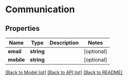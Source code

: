# Communication

## Properties
Name | Type | Description | Notes
------------ | ------------- | ------------- | -------------
**email** | **string** |  | [optional] 
**mobile** | **string** |  | [optional] 

[[Back to Model list]](../../README.md#documentation-for-models) [[Back to API list]](../../README.md#documentation-for-api-endpoints) [[Back to README]](../../README.md)

